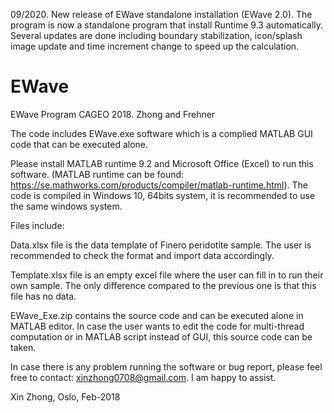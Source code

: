 09/2020. New release of EWave standalone installation (EWave 2.0). The program is now a standalone program that install Runtime 9.3 automatically. Several updates are done including boundary stabilization, icon/splash image update and time increment change to speed up the calculation.


# EWave

EWave Program CAGEO 2018. Zhong and Frehner

The code includes EWave.exe software which is a complied MATLAB GUI code that can be executed alone. 

Please install MATLAB runtime 9.2 and Microsoft Office (Excel) to run this software. (MATLAB runtime can be found: https://se.mathworks.com/products/compiler/matlab-runtime.html). The code is compiled in Windows 10, 64bits system, it is recommended to use the same windows system.

Files include:

Data.xlsx file is the data template of Finero peridotite sample. The user is recommended to check the format and import data accordingly.

Template.xlsx file is an empty excel file where the user can fill in to run their own sample. The only difference compared to the previous one is that this file has no data.

EWave_Exe.zip contains the source code and can be executed alone in MATLAB editor. In case the user wants to edit the code for multi-thread computation or in MATLAB script instead of GUI, this source code can be taken.

In case there is any problem running the software or bug report, please feel free to contact: xinzhong0708@gmail.com. I am happy to assist.

Xin Zhong, Oslo, Feb-2018
